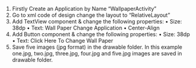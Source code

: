 1) Firstly Create an Application by Name “WallpaperActivity”
2) Go to xml code of design change the layout to “RelativeLayout”
3) Add TextView component & change the following properties:
• Size: 38dp
• Text: Wall Paper Change Application
• Center-Align
4) Add Button component & change the following properties:
• Size: 38dp
• Text: Click Here To Change Wall Paper
5) Save five images (jpg format) in the drawable folder. In this example one.jpg,
two.jpg, three.jpg, four.jpg and five.jpg images are saved in drawable folder.
